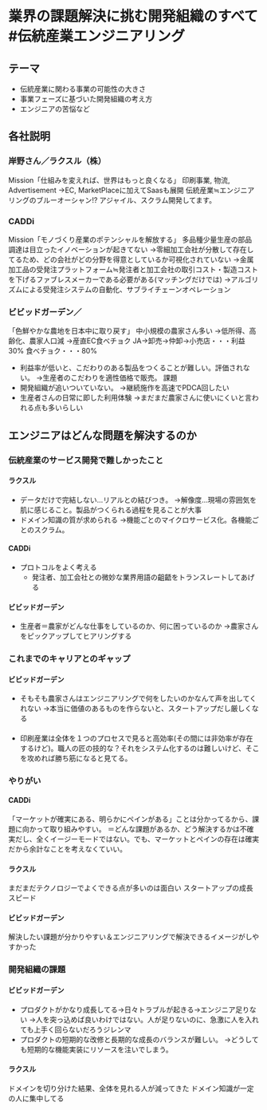 # 業界の課題解決に挑む開発組織のすべて #伝統産業エンジニアリング 
## テーマ
- 伝統産業に関わる事業の可能性の大きさ
- 事業フェーズに基づいた開発組織の考え方
- エンジニアの苦悩など
## 各社説明
### 岸野さん／ラクスル（株）
Mission「仕組みを変えれば、世界はもっと良くなる」
印刷事業, 物流, Advertisement
→EC, MarketPlaceに加えてSaasも展開
伝統産業≒エンジニアリングのブルーオーシャン!?
アジャイル、スクラム開発してます。
### CADDi
Mission「モノづくり産業のポテンシャルを解放する」
多品種少量生産の部品
調達は目立ったイノベーションが起きてない
→零細加工会社が分散して存在してるため、どの会社がどの分野を得意としているか可視化されていない
→金属加工品の受発注プラットフォーム≒発注者と加工会社の取引コスト・製造コストを下げるファブレスメーカーである必要がある(マッチングだけでは)
→アルゴリズムによる受発注システムの自動化、サブライチェーンオペレーション
### ビビッドガーデン／
「色鮮やかな農地を日本中に取り戻す」
中小規模の農家さん多い
→低所得、高齢化、農家人口減
→産直EC食べチョク
JA→卸売→仲卸→小売店・・・利益30%
食べチョク・・・80%
- 利益率が低いと、こだわりのある製品をつくることが難しい。評価されない。
→生産者のこだわりを適性価格で販売。
課題
- 開発組織が追いついていない。
→継続施作を高速でPDCA回したい
- 生産者さんの日常に即した利用体験
→まだまだ農家さんに使いにくいと言われる点も多いらしい
## エンジニアはどんな問題を解決するのか
### 伝統産業のサービス開発で難しかったこと
#### ラクスル
- データだけで完結しない…リアルとの結びつき。
→解像度…現場の雰囲気を肌に感じること。製品がつくられる過程を見ることが大事
- ドメイン知識の質が求められる
→機能ごとのマイクロサービス化。各機能ごとのスクラム。
#### CADDi
- プロトコルをよく考える
  - 発注者、加工会社との微妙な業界用語の齟齬をトランスレートしてあげる
#### ビビッドガーデン
- 生産者＝農家がどんな仕事をしているのか、何に困っているのか
→農家さんをピックアップしてヒアリングする
### これまでのキャリアとのギャップ
#### ビビッドガーデン
- そもそも農家さんはエンジニアリングで何をしたいのかなんて声を出してくれない
→本当に価値のあるものを作らないと、スタートアップだし厳しくなる
#### 
- 印刷産業は全体を１つのプロセスで見ると高効率(その間には非効率が存在するけど)。職人の匠の技的な？それをシステム化するのは難しいけど、そこを攻めれば勝ち筋になると見てる。
### やりがい
#### CADDi
「マーケットが確実にある、明らかにペインがある」ことは分かってるから、課題に向かって取り組みやすい。
＝どんな課題があるか、どう解決するかは不確実だし、全くイージーモードではない。でも、マーケットとペインの存在は確実だから余計なことを考えなくていい。
#### ラクスル
まだまだテクノロジーでよくできる点が多いのは面白い
スタートアップの成長スピード
#### ビビッドガーデン
解決したい課題が分かりやすい＆エンジニアリングで解決できるイメージがしやすかった
### 開発組織の課題
#### ビビッドガーデン
- プロダクトがかなり成長してる→日々トラブルが起きる→エンジニア足りない
→人を突っ込めば良いわけではない。人が足りないのに、急激に人を入れても上手く回らないだろうジレンマ
- プロダクトの短期的な改修と長期的な成長のバランスが難しい。
→どうしても短期的な機能実装にリソースを注いでしまう。
#### ラクスル
ドメインを切り分けた結果、全体を見れる人が減ってきた
ドメイン知識が一定の人に集中してる

